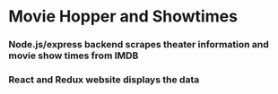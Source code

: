 # Movie Hopper and Showtimes

### Node.js/express backend scrapes theater information and movie show times from IMDB
### React and Redux website displays the data
